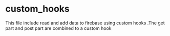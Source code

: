 # custom_hooks
This file include read and add data to firebase using custom hooks 
.The get part and post part are combined to a custom hook
